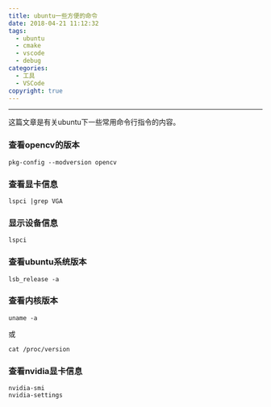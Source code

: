 ```yaml
---
title: ubuntu一些方便的命令
date: 2018-04-21 11:12:32
tags:
  - ubuntu
  - cmake
  - vscode
  - debug
categories: 
  - 工具
  - VSCode
copyright: true
---
```


-----

这篇文章是有关ubuntu下一些常用命令行指令的内容。

<!--more--->

### 查看opencv的版本

~~~shell
pkg-config --modversion opencv
~~~

### 查看显卡信息

~~~shell
lspci |grep VGA
~~~

### 显示设备信息

~~~shell
lspci
~~~

### 查看ubuntu系统版本

~~~shell
lsb_release -a
~~~

### 查看内核版本

~~~shell
uname -a
~~~

或

~~~shell
cat /proc/version
~~~

### 查看nvidia显卡信息

~~~
nvidia-smi
nvidia-settings
~~~

